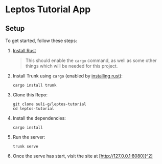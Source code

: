 # Leptos Tutorial App

## Setup

To get started, follow these steps:

1. [Install Rust](^1)
    > This should enable the `cargo` command, as well as some other things which will be needed for this project.

2. Install Trunk using `cargo` (enabled by [installing rust]()):

    ```shell
    cargo install trunk
    ```

3. Clone this Repo:

    ```shell
    git clone suli-g/leptos-tutorial
    cd leptos-tutorial
    ```

4. Install the dependencies:

    ```
    cargo install

    ```

5. Run the server:

    ```
    trunk serve
    ```

6. Once the serve has start, visit the site at [http://127.0.0.1:8080][^2]


[^1]: https://www.rust-lang.org/tools/install
[^2]: http://127.0.0.1:8080
